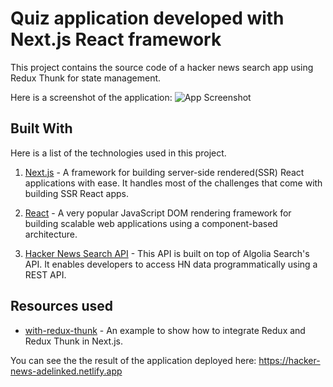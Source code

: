 # Quiz application developed with Next.js React framework

This project contains the source code of a hacker news search app using Redux Thunk for state management.

Here is a screenshot of the application:
![App Screenshot](https://i.postimg.cc/qRrmCGSB/Screenshot-1.png)

## Built With

Here is a list of the technologies used in this project.

1. [Next.js](https://learnnextjs.com/) - A framework for building server-side rendered(SSR) React applications with ease. It handles most of the challenges that come with building SSR React apps.

2. [React](https://reactjs.org/) - A very popular JavaScript DOM rendering framework for building scalable web applications using a component-based architecture.

3. [Hacker News Search API](https://hn.algolia.com/api/) -
   This API is built on top of Algolia Search's API. It enables developers to access HN data programmatically using a REST API.

## Resources used

- [with-redux-thunk](https://github.com/vercel/next.js/tree/canary/examples/with-redux-thunk) - An example to show how to integrate Redux and Redux Thunk in Next.js.

You can see the the result of the application deployed here: https://hacker-news-adelinked.netlify.app
